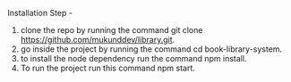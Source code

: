 Installation Step -

1. clone the repo by running the command git clone https://github.com/mukunddev/library.git.
2. go inside the project by running the command cd book-library-system.
3. to install the node dependency run the command npm install.
4. To run the project run this command npm start.

